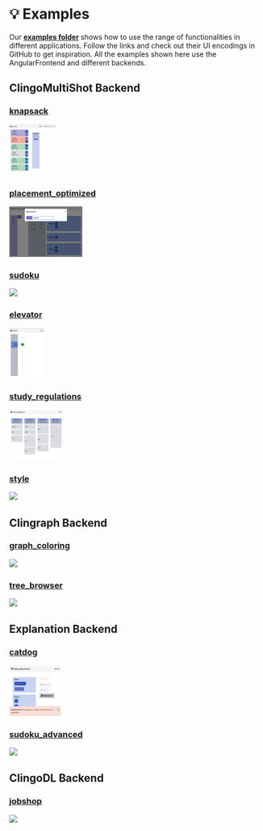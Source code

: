 # &#x1F4A1; Examples

Our **[examples folder](https://github.com/potassco/clinguin/tree/master/examples)** shows how to use the range of functionalities in different applications. Follow the links and check out their UI encodings in GitHub to get inspiration. All the examples shown here use the AngularFrontend and different backends.

## ClingoMultiShot Backend

### [knapsack](https://github.com/potassco/clinguin/tree/master/examples/angular/knapsack)

<img src="https://github.com/potassco/clinguin/blob/master/examples/angular/knapsack/out2.png?raw=true" height="100">

### [placement_optimized](https://github.com/potassco/clinguin/tree/master/examples/angular/placement_optimized)

<img src="https://github.com/potassco/clinguin/blob/master/examples/angular/placement_optimized/out2.png?raw=true" height="100">

### [sudoku](https://github.com/potassco/clinguin/tree/master/examples/angular/sudoku)

<img src="https://github.com/potassco/clinguin/blob/master/examples/angular/sudoku/out1.png?raw=true" height="100">

### [elevator](https://github.com/potassco/clinguin/tree/master/examples/angular/elevator)

<img src="https://github.com/potassco/clinguin/blob/master/examples/angular/elevator/out2.png?raw=true" height="100">

### [study_regulations](https://github.com/potassco/clinguin/tree/master/examples/angular/study_regulations)

<img src="https://github.com/potassco/clinguin/blob/master/examples/angular/study_regulations/out.png?raw=true" height="100">

### [style](https://github.com/potassco/clinguin/tree/master/examples/angular/style)

<img src="https://github.com/potassco/clinguin/blob/master/examples/angular/style/out.png?raw=true" height="100">

## Clingraph Backend

### [graph_coloring](https://github.com/potassco/clinguin/tree/master/examples/angular/graph_coloring)

<img src="https://github.com/potassco/clinguin/blob/master/examples/angular/graph_coloring/out1.png?raw=true" height="100">

### [tree_browser](https://github.com/potassco/clinguin/tree/master/examples/angular/tree_browser)

<img src="https://github.com/potassco/clinguin/blob/master/examples/angular/tree_browser/out2.png?raw=true" height="100">
<!-- <img src="https://github.com/potassco/clinguin/blob/master/examples/angular/tree_browser/out3.png?raw=true" height="100"> -->


## Explanation Backend


### [catdog](https://github.com/potassco/clinguin/tree/master/examples/angular/catdog)

<!-- <img src="https://github.com/potassco/clinguin/blob/master/examples/angular/catdog/out1.png?raw=true" height="100">
<img src="https://github.com/potassco/clinguin/blob/master/examples/angular/catdog/out2.png?raw=true" height="100"> -->
<img src="https://github.com/potassco/clinguin/blob/master/examples/angular/catdog/out3.png?raw=true" height="100">


### [sudoku_advanced](https://github.com/potassco/clinguin/tree/master/examples/angular/sudoku_advanced)

<!-- <img src="https://github.com/potassco/clinguin/blob/master/examples/angular/sudoku_advanced/out1.png?raw=true" height="100">
<img src="https://github.com/potassco/clinguin/blob/master/examples/angular/sudoku_advanced/out2.png?raw=true" height="100"> -->
<img src="https://github.com/potassco/clinguin/blob/master/examples/angular/sudoku_advanced/out3.png?raw=true" height="100">


## ClingoDL Backend

### [jobshop](https://github.com/potassco/clinguin/tree/master/examples/angular/jobshop)

<img src="https://github.com/potassco/clinguin/blob/master/examples/angular/jobshop/out.png?raw=true" height="100">
